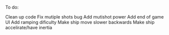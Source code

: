 To do:

Clean up code
Fix mutiple shots bug
Add mutishot power
Add end of game UI
Add ramping dificulty
Make ship move slower backwards
Make ship accelirate/have inertia